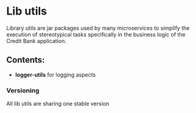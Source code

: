 # Lib utils
Library utils are jar packages used by many microservices to simplify the execution of stereotypical tasks specifically in the business logic of the Credit Bank application.
## Contents:
* **logger-utils** for logging aspects
### Versioning
All lib utils are sharing one stable version